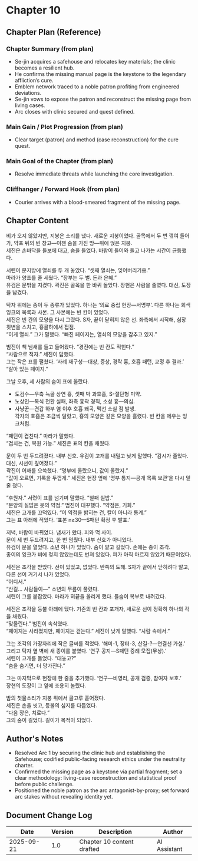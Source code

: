 # Chapter 10

## Chapter Plan (Reference)

### Chapter Summary (from plan)
- Se-jin acquires a safehouse and relocates key materials; the clinic becomes a resilient hub.
- He confirms the missing manual page is the keystone to the legendary affliction’s cure.
- Emblem network traced to a noble patron profiting from engineered deviations.
- Se-jin vows to expose the patron and reconstruct the missing page from living cases.
- Arc closes with clinic secured and quest defined.

### Main Gain / Plot Progression (from plan)
- Clear target (patron) and method (case reconstruction) for the cure quest.

### Main Goal of the Chapter (from plan)
- Resolve immediate threats while launching the core investigation.

### Cliffhanger / Forward Hook (from plan)
- Courier arrives with a blood-smeared fragment of the missing page.

## Chapter Content

비가 오지 않았지만, 지붕은 소리를 냈다. 새로운 지붕이었다. 골목에서 두 번 꺾여 들어가, 약포 뒤의 빈 창고—이젠 숨을 가진 방—위에 얹은 지붕.  
세진은 손바닥을 들보에 대고, 숨을 들었다. 바람이 들어와 돌고 나가는 시간이 균등했다.  

서련이 문지방에 열쇠를 두 개 놓았다. “셋째 열쇠는, 잊어버리기용.”  
마라가 양초를 줄 세웠다. “장부는 두 벌. 돈과 은혜.”  
유검은 문밖을 지켰다. 곽진은 골목을 한 바퀴 돌았다. 장현은 사람을 줄였다. 대신, 도장을 남겼다.  

탁자 위에는 종이 두 종류가 있었다. 하나는 ‘의료 중립 헌장—서명부’. 다른 하나는 회색 잉크의 목록과 사본. 그 사본에는 빈 칸이 있었다.  
세진은 빈 칸의 모양을 다시 그렸다. S자, 끝이 닫히지 않은 선. 좌측에서 시작해, 심장 윗변을 스치고, 흉골하에서 접점.  
“이게 열쇠.” 그가 말했다. “빠진 페이지는, 열쇠의 모양을 감추고 있지.”  

범진이 책 냄새를 들고 들어왔다. “경전에는 빈 칸도 적힌다.”  
“사람으로 적자.” 세진이 답했다.  
그는 작은 표를 펼쳤다. ‘사례 재구성—대상, 증상, 경락 흉, 호흡 패턴, 교정 후 결과.’  
“살아 있는 페이지.”  

그날 오후, 세 사람의 숨이 표에 올랐다.  
- 도검수—우측 늑골 상연 흉, 셋째 박 과호흡, S-절단형 미약.  
- 노상인—복식 전환 실패, 좌측 흉곽 경직, 소성 흉—의심.  
- 사냥꾼—견갑 하부 염 이후 호흡 왜곡, 맥선 소실 점 발생.  
각자의 호흡은 조금씩 달랐고, 흉의 모양은 같은 모양을 흘렸다. 빈 칸을 메우는 잉크처럼.  

“패턴이 겹친다.” 마라가 말했다.  
“겹치는 건, 복원 가능.” 세진은 표의 칸을 채웠다.  

문이 두 번 두드려졌다. 내부 신호. 유검이 고개를 내밀고 낮게 말했다. “감시가 줄었다. 대신, 시선이 깊어졌다.”  
곽진이 어깨를 으쓱했다. “명부에 올랐으니, 값이 올랐지.”  
“값이 오르면, 기록을 두껍게.” 세진은 헌장 옆에 ‘명부 통지—공개 목록 보관’을 다시 밑줄 쳤다.  

“후원자.” 서련이 표를 넘기며 말했다. “철패 실밥.”  
“문양의 실밥은 옷의 약점.” 범진이 대꾸했다. “약점은, 기회.”  
세진은 고개를 끄덕였다. “이 약점을 밝히는 건, 칼이 아니라 통계.”  
그는 표 아래에 적었다. ‘표본 n≥30—S패턴 확정 후 발표.’  

저녁, 바람이 바뀌었다. 냄새가 왔다. 피와 먹 사이.  
문이 세 번 두드려지고, 한 번 멈췄다. 내부 신호가 아니었다.  
유검이 문을 열었다. 소년 하나가 있었다. 숨이 얕고 길었다. 손에는 종이 조각.  
종이의 잉크가 비에 젖지 않았는데도 번져 있었다. 피가 아직 마르지 않았기 때문이었다.  

세진은 조각을 받았다. 선이 있었고, 없었다. 반쪽의 도해. S자가 끝에서 닫히려다 말고, 다른 선이 거기서 나가 있었다.  
“어디서.”  
“산길… 사람들이—” 소년의 무릎이 풀렸다.  
서련이 그를 붙잡았다. 마라가 혀끝을 올리게 했다. 들숨이 복부로 내려갔다.  

세진은 조각을 등불 아래에 댔다. 기존의 빈 칸과 포개자, 새로운 선이 정확히 하나의 각을 채웠다.  
“맞물린다.” 범진이 속삭였다.  
“페이지는 사라졌지만, 페이지는 걷는다.” 세진이 낮게 말했다. “사람 속에서.”  

그는 조각의 가장자리에 작은 글씨를 적었다. ‘해미-1, 장터-3, 산길-?—연결선 가설.’  
그리고 탁자 옆 벽에 새 종이를 붙였다. ‘연구 공지—S패턴 증례 모집(무상).’  
서련이 고개를 들었다. “대놓고?”  
“숨을 숨기면, 더 망가진다.”  

그는 마지막으로 헌장에 한 줄을 추가했다. ‘연구—비영리, 공개 검증, 참여자 보호.’  
장현의 도장이 그 옆에 조용히 눌렸다.  

밤의 첫물소리가 지붕 위에서 골고루 흩어졌다.  
세진은 손을 씻고, 등불의 심지를 다듬었다.  
“다음 장은, 치료다.”  
그의 숨이 길었다. 길이가 목적이 되었다.

## Author's Notes
- Resolved Arc 1 by securing the clinic hub and establishing the Safehouse; codified public-facing research ethics under the neutrality charter.
- Confirmed the missing page as a keystone via partial fragment; set a clear methodology: living-case reconstruction and statistical proof before public challenge.
- Positioned the noble patron as the arc antagonist-by-proxy; set forward arc stakes without revealing identity yet.

## Document Change Log
| Date       | Version | Description                          | Author       |
|------------|---------|--------------------------------------|--------------|
| 2025-09-21 | 1.0     | Chapter 10 content drafted           | AI Assistant |

